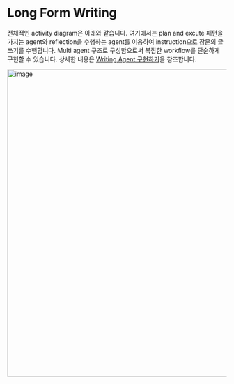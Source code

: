 # Long Form Writing

전체적인 activity diagram은 아래와 같습니다. 여기에서는 plan and excute 패턴을 가지는 agent와 reflection을 수행하는 agent를 이용하여 instruction으로 장문의 글쓰기를 수행합니다. Multi agent 구조로 구성함으로써 복잡한 workflow를 단순하게 구현할 수 있습니다. 상세한 내용은 [Writing Agent 구현하기](https://github.com/kyopark2014/writing-agent/blob/main/README.md)을 참조합니다.

<img width="706" alt="image" src="https://github.com/user-attachments/assets/6fe65b1b-a591-4eae-af28-4b5d028774c5">

